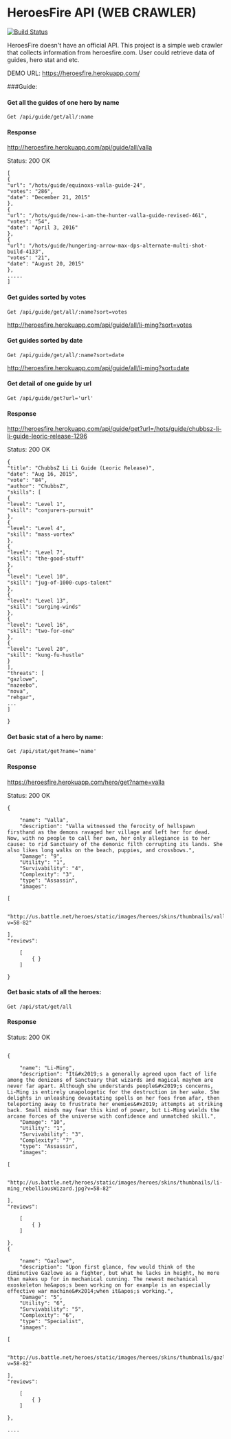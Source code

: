 # HeroesFire API (WEB CRAWLER)


[![Build Status](https://travis-ci.org/hnaoto/Heroes-API.svg?branch=master)](https://travis-ci.org/hnaoto/Heroes-API)

HeroesFire doesn't have an official API. This project is a simple web crawler that collects information from heroesfire.com. User could retrieve data of guides, hero stat and etc. 

DEMO URL: https://heroesfire.herokuapp.com/

###Guide:


#### Get all the guides of one hero by name
```
Get /api/guide/get/all/:name
```

#### Response

http://heroesfire.herokuapp.com/api/guide/all/valla

Status: 200 OK


```
[
{
"url": "/hots/guide/equinoxs-valla-guide-24",
"votes": "286",
"date": "December 21, 2015"
},
{
"url": "/hots/guide/now-i-am-the-hunter-valla-guide-revised-461",
"votes": "54",
"date": "April 3, 2016"
},
{
"url": "/hots/guide/hungering-arrow-max-dps-alternate-multi-shot-build-4133",
"votes": "21",
"date": "August 20, 2015"
},
.....
]

```

#### Get guides sorted by votes

```
Get /api/guide/get/all/:name?sort=votes
```


http://heroesfire.herokuapp.com/api/guide/all/li-ming?sort=votes


#### Get guides sorted by date

```
Get /api/guide/get/all/:name?sort=date
```

http://heroesfire.herokuapp.com/api/guide/all/li-ming?sort=date




#### Get detail of one guide by url


```
Get /api/guide/get?url='url'
```


#### Response


http://heroesfire.herokuapp.com/api/guide/get?url=/hots/guide/chubbsz-li-li-guide-leoric-release-1296


Status: 200 OK

```
{
"title": "ChubbsZ Li Li Guide (Leoric Release)",
"date": "Aug 16, 2015",
"vote": "84",
"author": "ChubbsZ",
"skills": [
{
"level": "Level 1",
"skill": "conjurers-pursuit"
},
{
"level": "Level 4",
"skill": "mass-vortex"
},
{
"level": "Level 7",
"skill": "the-good-stuff"
},
{
"level": "Level 10",
"skill": "jug-of-1000-cups-talent"
},
{
"level": "Level 13",
"skill": "surging-winds"
},
{
"level": "Level 16",
"skill": "two-for-one"
},
{
"level": "Level 20",
"skill": "kung-fu-hustle"
}
],
"threats": [
"gazlowe",
"nazeebo",
"nova",
"rehgar",
...
]

}
```


#### Get basic stat of a hero by name: 


```
Get /api/stat/get?name='name'
```
#### Response


https://heroesfire.herokuapp.com/hero/get?name=valla

Status: 200 OK
```
{

    "name": "Valla",
    "description": "Valla witnessed the ferocity of hellspawn firsthand as the demons ravaged her village and left her for dead. Now, with no people to call her own, her only allegiance is to her cause: to rid Sanctuary of the demonic filth corrupting its lands. She also likes long walks on the beach, puppies, and crossbows.",
    "Damage": "9",
    "Utility": "1",
    "Survivability": "4",
    "Complexity": "3",
    "type": "Assassin",
    "images": 

[

    "http://us.battle.net/heroes/static/images/heroes/skins/thumbnails/valla_demonHunter.jpg?v=58-82"

],
"reviews": 

    [
        { }
    ]

}

```

#### Get basic stats of all the heroes: 


```
Get /api/stat/get/all
```

#### Response


Status: 200 OK

```

{

    "name": "Li-Ming",
    "description": "It&#x2019;s a generally agreed upon fact of life among the denizens of Sanctuary that wizards and magical mayhem are never far apart. Although she understands people&#x2019;s concerns, Li-Ming is entirely unapologetic for the destruction in her wake. She delights in unleashing devastating spells on her foes from afar, then teleporting away to frustrate her enemies&#x2019; attempts at striking back. Small minds may fear this kind of power, but Li-Ming wields the arcane forces of the universe with confidence and unmatched skill.",
    "Damage": "10",
    "Utility": "1",
    "Survivability": "3",
    "Complexity": "7",
    "type": "Assassin",
    "images": 

[

    "http://us.battle.net/heroes/static/images/heroes/skins/thumbnails/li-ming_rebelliousWizard.jpg?v=58-82"

],
"reviews": 

    [
        { }
    ]

},
{

    "name": "Gazlowe",
    "description": "Upon first glance, few would think of the diminutive Gazlowe as a fighter, but what he lacks in height, he more than makes up for in mechanical cunning. The newest mechanical exoskeleton he&apos;s been working on for example is an especially effective war machine&#x2014;when it&apos;s working.",
    "Damage": "5",
    "Utility": "6",
    "Survivability": "5",
    "Complexity": "6",
    "type": "Specialist",
    "images": 

[

    "http://us.battle.net/heroes/static/images/heroes/skins/thumbnails/gazlowe_bossOfRatchet.jpg?v=58-82"

],
"reviews": 

    [
        { }
    ]

},

....

```
